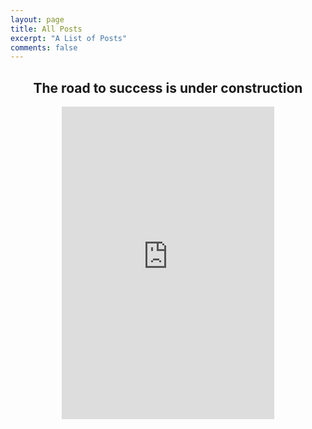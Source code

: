 ```yaml
---
layout: page
title: All Posts
excerpt: "A List of Posts"
comments: false
---
```

<html>
<center><h2>The road to success is under construction</h2></center>
<body>
<center>
<iframe src="https://www.facebook.com/plugins/page.php?href=https%3A%2F%2Fwww.facebook.com%2FSolv3Consulting&tabs=timeline&width=340&height=500&small_header=false&adapt_container_width=true&hide_cover=false&show_facepile=true&appId" width="340" height="500" style="border:none;overflow:hidden" scrolling="no" frameborder="0" allowTransparency="true"></iframe>
</center>
</body>
</html>
